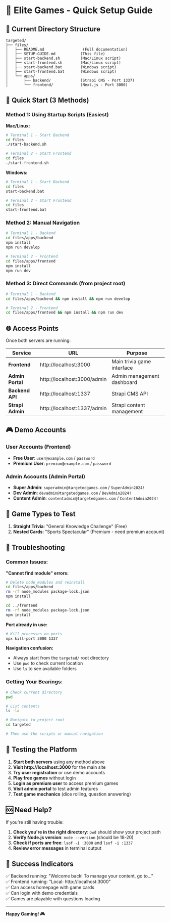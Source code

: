 # 🚀 Elite Games - Quick Setup Guide

## 📁 Current Directory Structure
```
targeted/
├── files/
│   ├── README.md                 (Full documentation)
│   ├── SETUP-GUIDE.md           (This file)
│   ├── start-backend.sh         (Mac/Linux script)
│   ├── start-frontend.sh        (Mac/Linux script)
│   ├── start-backend.bat        (Windows script)
│   ├── start-frontend.bat       (Windows script)
│   └── apps/
│       ├── backend/             (Strapi CMS - Port 1337)
│       └── frontend/            (Next.js - Port 3000)
```

## 🎯 Quick Start (3 Methods)

### Method 1: Using Startup Scripts (Easiest)

**Mac/Linux:**
```bash
# Terminal 1 - Start Backend
cd files
./start-backend.sh

# Terminal 2 - Start Frontend  
cd files
./start-frontend.sh
```

**Windows:**
```bash
# Terminal 1 - Start Backend
cd files
start-backend.bat

# Terminal 2 - Start Frontend
cd files  
start-frontend.bat
```

### Method 2: Manual Navigation
```bash
# Terminal 1 - Backend
cd files/apps/backend
npm install
npm run develop

# Terminal 2 - Frontend
cd files/apps/frontend  
npm install
npm run dev
```

### Method 3: Direct Commands (from project root)
```bash
# Terminal 1 - Backend
cd files/apps/backend && npm install && npm run develop

# Terminal 2 - Frontend
cd files/apps/frontend && npm install && npm run dev
```

## 🌐 Access Points

Once both servers are running:

| Service | URL | Purpose |
|---------|-----|---------|
| **Frontend** | http://localhost:3000 | Main trivia game interface |
| **Admin Portal** | http://localhost:3000/admin | Admin management dashboard |
| **Backend API** | http://localhost:1337 | Strapi CMS API |
| **Strapi Admin** | http://localhost:1337/admin | Strapi content management |

## 🎮 Demo Accounts

### User Accounts (Frontend)
- **Free User**: `user@example.com` / `password`
- **Premium User**: `premium@example.com` / `password`

### Admin Accounts (Admin Portal)
- **Super Admin**: `superadmin@targetedgames.com` / `SuperAdmin2024!`
- **Dev Admin**: `devadmin@targetedgames.com` / `DevAdmin2024!`
- **Content Admin**: `contentadmin@targetedgames.com` / `ContentAdmin2024!`

## 🎲 Game Types to Test

1. **Straight Trivia**: "General Knowledge Challenge" (Free)
2. **Nested Cards**: "Sports Spectacular" (Premium - need premium account)

## 🔧 Troubleshooting

### Common Issues:

**"Cannot find module" errors:**
```bash
# Delete node_modules and reinstall
cd files/apps/backend
rm -rf node_modules package-lock.json
npm install

cd ../frontend  
rm -rf node_modules package-lock.json
npm install
```

**Port already in use:**
```bash
# Kill processes on ports
npx kill-port 3000 1337
```

**Navigation confusion:**
- Always start from the `targeted/` root directory
- Use `pwd` to check current location
- Use `ls` to see available folders

### Getting Your Bearings:
```bash
# Check current directory
pwd

# List contents
ls -la

# Navigate to project root
cd targeted

# Then use the scripts or manual navigation
```

## 📱 Testing the Platform

1. **Start both servers** using any method above
2. **Visit http://localhost:3000** for the main site
3. **Try user registration** or use demo accounts
4. **Play free games** without login
5. **Login as premium user** to access premium games
6. **Visit admin portal** to test admin features
7. **Test game mechanics** (dice rolling, question answering)

## 🆘 Need Help?

If you're still having trouble:

1. **Check you're in the right directory**: `pwd` should show your project path
2. **Verify Node.js version**: `node --version` (should be 18-20)
3. **Check if ports are free**: `lsof -i :3000` and `lsof -i :1337`
4. **Review error messages** in terminal output

## 🎉 Success Indicators

✅ Backend running: "Welcome back! To manage your content, go to..."  
✅ Frontend running: "Local: http://localhost:3000"  
✅ Can access homepage with game cards  
✅ Can login with demo credentials  
✅ Games are playable with questions loading  

---

**Happy Gaming! 🎮** 
